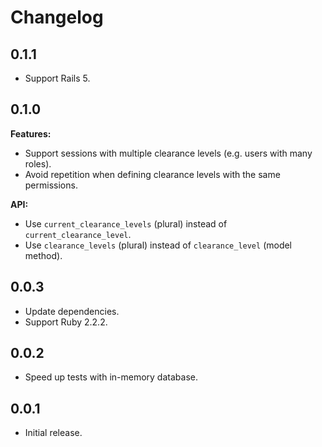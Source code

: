 Changelog
=========

0.1.1
-----

- Support Rails 5.


0.1.0
-----

**Features:**

- Support sessions with multiple clearance levels (e.g. users with many roles).
- Avoid repetition when defining clearance levels with the same permissions.

**API:**

- Use `current_clearance_levels` (plural) instead of `current_clearance_level`.
- Use `clearance_levels` (plural) instead of `clearance_level` (model method).


0.0.3
-----

- Update dependencies.
- Support Ruby 2.2.2.


0.0.2
-----

- Speed up tests with in-memory database.


0.0.1
-----

- Initial release.
